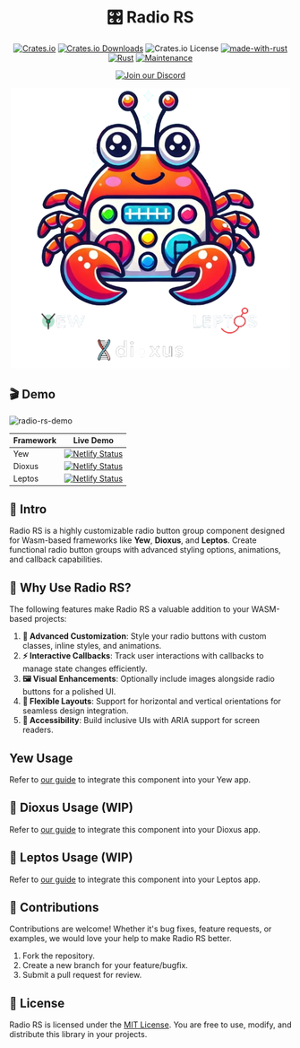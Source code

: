 <div align="center">

# 🎛️ Radio RS

[![Crates.io](https://img.shields.io/crates/v/radiors)](https://crates.io/crates/radiors)
[![Crates.io Downloads](https://img.shields.io/crates/d/radiors)](https://crates.io/crates/radiors)
![Crates.io License](https://img.shields.io/crates/l/radiors)
[![made-with-rust](https://img.shields.io/badge/Made%20with-Rust-1f425f.svg?logo=rust&logoColor=white)](https://www.rust-lang.org/)
[![Rust](https://img.shields.io/badge/Rust-1.79%2B-blue.svg)](https://www.rust-lang.org)
[![Maintenance](https://img.shields.io/badge/Maintained%3F-yes-green.svg)](https://github.com/wiseaidev)

[![Join our Discord](https://dcbadge.limes.pink/api/server/b5JbvHW5nv)](https://discord.gg/b5JbvHW5nv)

<!-- absolute url for docs.rs cause assets is excluded from crate -->
![logo](https://raw.githubusercontent.com/opensass/radio-rs/refs/heads/main/assets/logo.webp)

</div>

## 🎬 Demo

<!-- absolute url for docs.rs cause assets is excluded from crate -->
![radio-rs-demo](https://raw.githubusercontent.com/opensass/radio-rs/refs/heads/main/assets/demo.gif)

| Framework | Live Demo |
| --- | --- |
| Yew | [![Netlify Status](https://api.netlify.com/api/v1/badges/a0efc7e9-f20e-4dd9-93e1-c8f4fde7506f/deploy-status)](https://radio-rs.netlify.app) |
| Dioxus | [![Netlify Status](https://api.netlify.com/api/v1/badges/4dabc732-d6de-4598-a629-980be35c003f/deploy-status)](https://radio-rs-dioxus.netlify.app) |
| Leptos | [![Netlify Status](https://api.netlify.com/api/v1/badges/4912ca4b-34ae-421d-8091-d1b836f13cdf/deploy-status)](https://radio-rs-leptos.netlify.app) |

## 📜 Intro

Radio RS is a highly customizable radio button group component designed for Wasm-based frameworks like **Yew**, **Dioxus**, and **Leptos**. Create functional radio button groups with advanced styling options, animations, and callback capabilities.

## 🤔 Why Use Radio RS?

The following features make Radio RS a valuable addition to your WASM-based projects:

1. **🎨 Advanced Customization**: Style your radio buttons with custom classes, inline styles, and animations.
1. **⚡ Interactive Callbacks**: Track user interactions with callbacks to manage state changes efficiently.
1. **🖼️ Visual Enhancements**: Optionally include images alongside radio buttons for a polished UI.
1. **📐 Flexible Layouts**: Support for horizontal and vertical orientations for seamless design integration.
1. **🧩 Accessibility**: Build inclusive UIs with ARIA support for screen readers.

## Yew Usage

<!-- absolute url for docs.rs cause YEW.md is not included in crate -->
Refer to [our guide](https://github.com/opensass/radio-rs/blob/main/YEW.md) to integrate this component into your Yew app.

## 🧬 Dioxus Usage (WIP)

<!-- absolute url for docs.rs cause DIOXUS.md is not included in crate -->
Refer to [our guide](https://github.com/opensass/radio-rs/blob/main/DIOXUS.md) to integrate this component into your Dioxus app.

## 🌱 Leptos Usage (WIP)

<!-- absolute url for docs.rs cause LEPTOS.md is not included in crate -->
Refer to [our guide](https://github.com/opensass/radio-rs/blob/main/LEPTOS.md) to integrate this component into your Leptos app.

## 🤝 Contributions

Contributions are welcome! Whether it's bug fixes, feature requests, or examples, we would love your help to make Radio RS better.

1. Fork the repository.
1. Create a new branch for your feature/bugfix.
1. Submit a pull request for review.

## 📜 License

Radio RS is licensed under the [MIT License](LICENSE). You are free to use, modify, and distribute this library in your projects.
